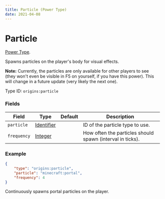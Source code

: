 ```yaml
---
title: Particle (Power Type)
date: 2021-04-08
---
```

# Particle

[Power Type](../power_types.md).

Spawns particles on the player's body for visual effects.

**Note:** Currently, the particles are only available for other players to see (they won't even be visible in F5 on yourself, if you have this power). This will change in a future update (very likely the next one).

Type ID: `origins:particle`

### Fields

Field  | Type | Default | Description
-------|------|---------|-------------
`particle` | [Identifier](../data_types/identifier.md) | | ID of the particle type to use.
`frequency` | [Integer](../data_types/integer.md) | | How often the particles should spawn (interval in ticks).

### Example
```json
{
  	"type": "origins:particle",
  	"particle": "minecraft:portal",
  	"frequency": 4
}
```
Continuously spawns portal particles on the player.
